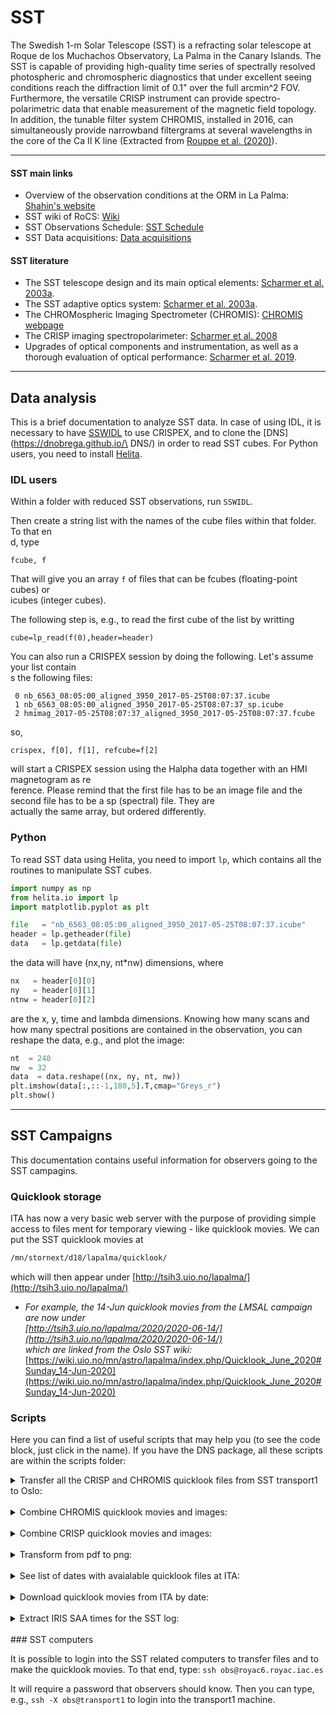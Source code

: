 # SST

The Swedish 1-m Solar Telescope (SST) is a refracting solar telescope at Roque de los Muchachos Observatory, La Palma in the Canary Islands.
The SST is capable of providing high-quality time series of spectrally resolved photospheric and chromospheric diagnostics that under excellent seeing conditions reach the diffraction limit of 0.1" over the full arcmin^2 FOV. Furthermore, the versatile CRISP instrument can provide spectro-polarimetric data that enable measurement of the magnetic field topology. In addition, the tunable filter system CHROMIS, installed in 2016, can simultaneously provide narrowband filtergrams at several wavelengths in the core of the Ca II K line (Extracted from [Rouppe et al. (2020)](https://ui.adsabs.harvard.edu/abs/2020A%26A...641A.146R/abstract)).

___
#### SST main links

- Overview of the observation conditions at the ORM in La Palma: [Shahin's website](https://shahin.website/sst/)
- SST wiki of RoCS: [Wiki](https://wiki.uio.no/mn/astro/lapalma/)
- SST Observations Schedule: [SST Schedule](https://dubshen.astro.su.se/wiki/index.php/Observations_schedule_2021)
- SST Data acquisitions: [Data acquisitions](https://dubshen.astro.su.se/wiki/index.php/Data_acquisitions)

#### SST literature

- The SST telescope design and its main optical elements: [Scharmer et al. 2003a](https://ui.adsabs.harvard.edu/abs/2003SPIE.4853..341S/abstract).
- The SST adaptive optics system: [Scharmer et al. 2003a](https://ui.adsabs.harvard.edu/abs/2003SPIE.4853..370S/abstract).
- The CHROMospheric Imaging Spectrometer (CHROMIS): [CHROMIS webpage](https://dubshen.astro.su.se/wiki/index.php/CHROMIS) 
- The CRISP imaging spectropolarimeter: [Scharmer et al. 2008](https://ui.adsabs.harvard.edu/abs/2008ApJ...689L..69S/abstract)
- Upgrades of optical components and instrumentation, as well as a thorough evaluation of optical performance: [Scharmer et al. 2019](https://ui.adsabs.harvard.edu/abs/2019A%26A...626A..55S/abstract).

___
## Data analysis

This is a brief documentation to analyze SST data. In case of using IDL, it is necessary to have [SSWIDL](https://dnobrega.github.io/DNS/idl/#sswidl) to use CRISPEX, and to clone the [DNS](https://dnobrega.github.io/\
DNS/) in order to read SST cubes. For Python users, you need
to install [Helita](https://dnobrega.github.io/DNS/python/#helita).

### IDL users

Within a folder with reduced SST observations, run ```SSWIDL```.

Then create a string list with the names of the cube files within that folder. To that en\
d, type
``` IDL
fcube, f
```

That will give you an array ```f``` of files that can be fcubes (floating-point cubes) or\
 icubes (integer cubes).

The following step is, e.g., to read the first cube of the list by writting
``` IDL
cube=lp_read(f(0),header=header)
```
You can also run a CRISPEX session by doing the following. Let's assume your list contain\
s the following files:
``` IDL
 0 nb_6563_08:05:00_aligned_3950_2017-05-25T08:07:37.icube
 1 nb_6563_08:05:00_aligned_3950_2017-05-25T08:07:37_sp.icube
 2 hmimag_2017-05-25T08:07:37_aligned_3950_2017-05-25T08:07:37.fcube
```
so,
``` IDL
crispex, f[0], f[1], refcube=f[2]
```
will start a CRISPEX session using the Halpha data together with an HMI magnetogram as re\
ference. Please remind that the first
file has to be an image file and the second file has to be a sp (spectral) file. They are\
 actually the same array, but
ordered differently.

### Python

To read SST data using Helita, you need to import ```lp```, which contains
all the routines to manipulate SST cubes. 

```python
import numpy as np
from helita.io import lp
import matplotlib.pyplot as plt

file   = "nb_6563_08:05:00_aligned_3950_2017-05-25T08:07:37.icube"
header = lp.getheader(file)
data   = lp.getdata(file)
```
the data will have (nx,ny, nt*nw) dimensions, where 
```python
nx   = header[0][0]
ny   = header[0][1]
ntnw = header[0][2]
```
are the x, y, time and lambda dimensions. Knowing how many scans and
how many spectral positions are contained in the observation, you
can reshape the data, e.g., and plot the image:
```python
nt  = 240
nw  = 32
data  = data.reshape((nx, ny, nt, nw))
plt.imshow(data[:,::-1,180,5].T,cmap="Greys_r")
plt.show()
```

___
## SST Campaigns

This documentation contains useful information for observers going to the SST campagins. 

### Quicklook storage

ITA has now a very basic web server with the purpose of providing simple access to files ment for temporary viewing - like quicklook movies. 
We can put the SST quicklook movies at 

```bash
/mn/stornext/d18/lapalma/quicklook/
```

which will then appear under [http://tsih3.uio.no/lapalma/](http://tsih3.uio.no/lapalma/)

 -  _For example, the 14-Jun quicklook movies from the LMSAL campaign are now under     
 [http://tsih3.uio.no/lapalma/2020/2020-06-14/](http://tsih3.uio.no/lapalma/2020/2020-06-14/)   
 which are linked from the Oslo SST wiki:_ 
 [https://wiki.uio.no/mn/astro/lapalma/index.php/Quicklook_June_2020#Sunday_14-Jun-2020](https://wiki.uio.no/mn/astro/lapalma/index.php/Quicklook_June_2020#Sunday_14-Jun-2020)
 
### Scripts

Here you can find a list of useful scripts that may help you (to see the code block, just click in the name). If you have the DNS package, all these scripts are within the scripts folder:

<details>
 <summary>Transfer all the CRISP and CHROMIS quicklook files from SST transport1 to Oslo: </summary>
 <p>
 
 ```bash
 #!/bin/bash

 #------------------------------------------------------------------------------------------
 # DATE
 default_date=`date +"%Y.%m.%d"`
 read -p "Enter date with format YYYY.MM.DD ($default_date): " userdate
 : "${userdate:=$default_date}"
 year=${userdate:0:4}
 month=${userdate:5:2}
 day=${userdate:8:2}
 #------------------------------------------------------------------------------------------

 #------------------------------------------------------------------------------------------
 # LOCATION OF THE QUICKLOOK MOVIES
 crisp_folder="/scratch/obs/$userdate/CRISP/quicklook/"
 chromis_folder="/scratch/obs/$userdate/CHROMIS/quicklook/"
 echo "Preparing to transfer quicklook files from the following folders: "
 echo $crisp_folder
 echo $chromis_folder
 #------------------------------------------------------------------------------------------

 #------------------------------------------------------------------------------------------
 # OSLO DESTINATION
 default_folder="/mn/stornext/d18/lapalma/quicklook/$year/$year-$month-$day/"
 read -p "Enter destination at ITA ($default_folder): " ita_folder
 : "${ita_folder:=$default_folder}"
 #------------------------------------------------------------------------------------------

 #------------------------------------------------------------------------------------------
 # OSLO USER
 default_user=desiveri
 read -p "Enter your UiO username ($default_user): " username
 : "${username:=$default_user}"
 #------------------------------------------------------------------------------------------

 #------------------------------------------------------------------------------------------
 # RSYNC TO OSLO
 rsync -avzP \
       --prune-empty-dirs \
       $crisp_folder $chromis_folder \
       --rsync-path="mkdir -p $ita_folder && rsync" \
       $username@tsih.uio.no:$ita_folder
 #------------------------------------------------------------------------------------------
 ```
 </p>
</details> 
<br/>
<details>
 <summary>Combine CHROMIS quicklook movies and images:</summary>
 <p>
 
 ```bash
 #!/bin/bash
 quickfile1=$1
 quickfile2=$2
 image_format=.jpg
 movie_format=.mov
 	
 temp=*$quickfile1*$image_format
 header=$( echo $temp | sed -e 's/\(quick_...................\).*/\1/')
 image=$header"${jj//:}"$image_format 
 movie=$header"${jj//:}"$movie_format
 ysize=$(ffprobe -v error -select_streams v:0 -show_entries stream=height -of csv=s=x:p=0 *$quickfile1*$image_format)
 
 echo "---------------------------------------------------------------------"
 echo "Creating $image"
 ffmpeg -i *$quickfile1*$image_format -i \
           *$quickfile2*$image_format    \
	   -q:v 1 -filter_complex vstack=inputs=2 $image \
    -hide_banner -loglevel error
 echo "---------------------------------------------------------------------"
 echo "Creating $movie"
 ffmpeg -i *$quickfile1*$movie_format -i \
           *$quickfile2*$movie_format    \
           -filter_complex vstack=inputs=2 \
           $movie \
    -hide_banner -loglevel error
 ```
 </p>
</details> 
<br/>
<details>
 <summary>Combine CRISP quicklook movies and images:</summary>
 <p>

 ```bash
 #!/bin/bash
 quickfile1=$1
 quickfile2=$2
 quickfile3=$3
 image_format=.jpg
 movie_format=.mov

 temp=*$quickfile1*$image_format
 header=$( echo $temp | sed -e 's/\(quick_...................\).*/\1/')
 image=$header"${jj//:}"$image_format 
 movie=$header"${jj//:}"$movie_format
 echo "---------------------------------------------------------------------"
 echo "Creating $image"
 ffmpeg -i *$quickfile1*$image_format -i \
           *$quickfile2*$image_format -i \
           *$quickfile3*$image_format      \
           -q:v 1 -filter_complex hstack=inputs=3 $image \
    -hide_banner -loglevel error
 echo "---------------------------------------------------------------------"
 echo "Creating $movie"
 ffmpeg -i *$quickfile1*$movie_format -i \
           *$quickfile2*$movie_format -i \
           *$quickfile3*$movie_format      \
           -filter_complex hstack=inputs=3 $movie \
    -hide_banner -loglevel error
 ```
 </p>
</details> 
<br/>  
<details>
 <summary>Transform from pdf to png:</summary>
 <p>

 To use this script is necessary to install 
```bash
 brew install poppler 
``` 
which contains the main command to use (pdftoppm). Note that the instalation takes a while. After that, you can use the following script which will transform all the pdf file in the folder and subfolders to png files.
  
 ```bash
 #!/bin/bash

 echo "-------------------------------------------------"
 echo "Transforming from pdf to png the following files:"
 filelist=`find . -type f -name '*.pdf'`
 for ii in ${filelist}; do
     echo $ii
     pdftoppm $ii $ii -png
 done
 ```
 </p>
</details> 
<br/>  

<details>
 <summary>See list of dates with avaialable quicklook files at ITA:</summary>
 <p>
  
 ```bash
 #!/bin/bash                                                                                                                    
 for year in $(curl -s http://tsih3.uio.no/lapalma/ |
                   grep '\[DIR\]' |
                   sed 's/.*href="//' |
                   sed 's/".*//'
              ); do
     echo "---------------------------"
     echo $year
     echo "---------------------------"
     for date in $(curl -s http://tsih3.uio.no/lapalma/$year |
                       grep '\[DIR\]' |
                       sed 's/.*href="//' |
                       sed 's/".*//'); do
         echo $date
     done
 done
 ```
  
 </p>
</details> 
<br/>
<details>
 <summary>Download quicklook movies from ITA by date:</summary>
 <p>


 ```bash
 #!/bin/bash
 web="http://tsih3.uio.no/lapalma/"
 input=$1

 if [ ${#input} -eq 0 ]
 then
     folder=$web
     read -p "Do you want to download all the available movies from "$folder" [y/n]: " yn
     case $yn in
  [Yy]* ) wget -c -r -l 3 -q --show-progress --cut-dirs=1 -nH --no-parent --reject="index.html*" $folder;;
  [Nn]* ) break;;
     esac			
 fi

 if [ ${#input} -eq 4 ]
 then
     folder=$web$input"/"
     wget -c -r -l 2 -q --show-progress --cut-dirs=1 -nH --no-parent --reject="index.html*" $folder
 fi

 if [ ${#input} -eq 7 ]
 then
     temp=(${input//-/ })
     year=${temp[0]}
     folder=$web$year"/"
     echo $folder
     echo  ${input}*
     for date in $(curl -s $folder |
                       grep '\[DIR\]' |
                       sed 's/.*href="//' |
                       sed 's/".*//'); do
  if [[ "$date" == "$input"* ]]; then
      echo $date
      wget -c -r -l 2 -q --show-progress --cut-dirs=1 -nH --no-parent --reject="index.html*" $folder"/"$date
  fi
     done
 fi

 if [ ${#input} -eq 10 ]
 then
     temp=(${input//-/ })
     year=${temp[0]}
     folder=$web$year"/"$input"/"
     wget -c -r -l 2 -q --show-progress --cut-dirs=1 -nH --no-parent --reject="index.html*" $folder
 fi
 ```

 </p>
</details> 
<br/>
<details>
 <summary>Extract IRIS SAA times for the SST log:</summary>
 <p>

 This scripts extracts the IRIS SAA times and copy them in your clipboard on MacOs systems.
 ```bash
#!/bin/bash                                                                                                                                              
web="https://iris.lmsal.com/health-safety/timeline/iris_tim_archive"
year=`date +"%Y"`
month=`date +"%m"`
day=`date +"%d"`
web=$web"/"$year"/"$month"/"$day"/"

echo "Looking for timeline in "$web
iris_tim=`curl -s $web | grep ".txt" | sed 's/.*timeline_//' | sed 's/\.txt.*//' | sort -nr | head -1`
web=$web"iris_tim_"$iris_tim
echo "Getting timeline from the latest version: " $web
curl -s $web | grep SAAI | awk '{print $2}' | sed -e 's/\(:..\).*/\1/' | sed -e 's/^/> /' > saai.txt
curl -s $web | grep SAAO | awk '{print $2}' | sed 's/\(:..\).*/\1/' | sed -e 's/$/ IRIS in SAA/' > saao.txt
paste -d "~" saai.txt saao.txt | sed 's/~/ - /' | pbcopy -selection c
rm saai.txt
rm saao.txt
 ```
 The script automatically finds the timeline for the current day within TIM in the following webpage (Please note that for weekends, the TIM link will provide the SAA dates for Saturday, Sunday and Monday):
 [IRIS_SAA](https://iris.lmsal.com/health-safety/timeline/)

 For Linux, if you have X installed you may define an equivalent to pbcopy from MacOS in this way :
 ```bash
 alias pbcopy='xsel --clipboard --input'
 alias pbpaste='xsel --clipboard --output'
 ```
 or with xclip:
 ```bash
 alias pbcopy='xclip -selection clipboard'
 alias pbpaste='xclip -selection clipboard -o'
 ```
 </p>
</details> 

<br/>
### SST computers

It is possible to login into the SST related computers to transfer files and to make the
quicklook movies. To that end, type:
``` ssh obs@royac6.royac.iac.es ```

It will require a password that observers should know. Then you can type, e.g., ``` ssh -X obs@transport1 ``` to login into the transport1 machine.
